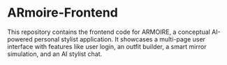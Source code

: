 # ARmoire-Frontend
This repository contains the frontend code for ARMOIRE, a conceptual AI-powered personal stylist application. It showcases a multi-page user interface with features like user login, an outfit builder, a smart mirror simulation, and an AI stylist chat.
